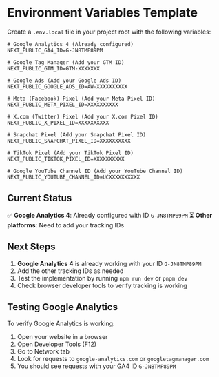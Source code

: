 # Environment Variables Template

Create a `.env.local` file in your project root with the following variables:

```env
# Google Analytics 4 (Already configured)
NEXT_PUBLIC_GA4_ID=G-JN8TMP89PM

# Google Tag Manager (Add your GTM ID)
NEXT_PUBLIC_GTM_ID=GTM-XXXXXXX

# Google Ads (Add your Google Ads ID)
NEXT_PUBLIC_GOOGLE_ADS_ID=AW-XXXXXXXXXX

# Meta (Facebook) Pixel (Add your Meta Pixel ID)
NEXT_PUBLIC_META_PIXEL_ID=XXXXXXXXXX

# X.com (Twitter) Pixel (Add your X.com Pixel ID)
NEXT_PUBLIC_X_PIXEL_ID=XXXXXXXXXX

# Snapchat Pixel (Add your Snapchat Pixel ID)
NEXT_PUBLIC_SNAPCHAT_PIXEL_ID=XXXXXXXXXX

# TikTok Pixel (Add your TikTok Pixel ID)
NEXT_PUBLIC_TIKTOK_PIXEL_ID=XXXXXXXXXX

# Google YouTube Channel ID (Add your YouTube Channel ID)
NEXT_PUBLIC_YOUTUBE_CHANNEL_ID=UCXXXXXXXXXX
```

## Current Status

✅ **Google Analytics 4**: Already configured with ID `G-JN8TMP89PM`
⏳ **Other platforms**: Need to add your tracking IDs

## Next Steps

1. **Google Analytics 4** is already working with your ID `G-JN8TMP89PM`
2. Add the other tracking IDs as needed
3. Test the implementation by running `npm run dev` or `pnpm dev`
4. Check browser developer tools to verify tracking is working

## Testing Google Analytics

To verify Google Analytics is working:
1. Open your website in a browser
2. Open Developer Tools (F12)
3. Go to Network tab
4. Look for requests to `google-analytics.com` or `googletagmanager.com`
5. You should see requests with your GA4 ID `G-JN8TMP89PM` 